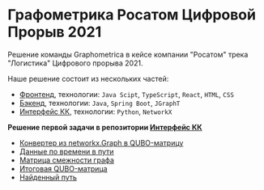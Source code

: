 # Графометрика Роcатом Цифровой Прорыв 2021
Решение команды Graphometrica в кейсе компании "Росатом" трека "Логистика" Цифрового прорыва 2021.

Наше решение состоит из нескольких частей:
- [Фронтенд](https://github.com/graphometrica/graphometrica_rosatom_2021_front/tree/master/), технологии: `Java Scipt`, `TypeScript`, `React`, `HTML`, `CSS`
- [Бэкенд](https://github.com/graphometrica/graphometrica_rosatom_2021_backend/tree/master/), технологии: `Java`, `Spring Boot`, `JGraphT`
- [Интерфейс КК](https://github.com/graphometrica/graphometrica_rosatom_2021_python/tree/master), технологии: `Python`, `NetworkX`

**Решение первой задачи в репозитории [Интерфейс КК](https://github.com/graphometrica/graphometrica_rosatom_2021_python/tree/master)**
- [Конвертер из networkx.Graph в QUBO-матрицу](https://github.com/graphometrica/graphometrica_rosatom_2021_python/tree/master/solution/converters/tsp2qubo.py)
- [Данные по времени в пути](https://github.com/graphometrica/graphometrica_rosatom_2021_python/tree/master/data/paths.csv)
- [Матрица смежности графа](https://github.com/graphometrica/graphometrica_rosatom_2021_python/tree/master/data/results/adjacency.npy)
- [Итоговая QUBO-матрица](https://github.com/graphometrica/graphometrica_rosatom_2021_python/tree/master/data/results/Q.npy)
- [Найденный путь](https://github.com/graphometrica/graphometrica_rosatom_2021_python/tree/master/data/results/answer.csv)

